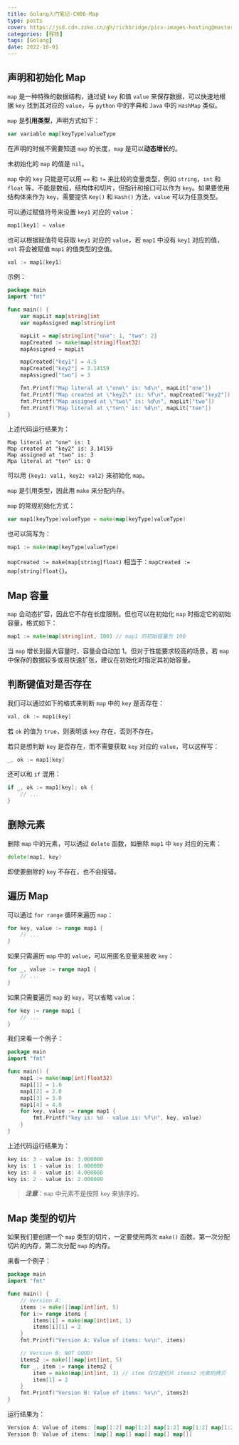 ```yaml
---
title: Golang入门笔记-CH06-Map
type: posts
cover: https://jsd.cdn.zzko.cn/gh/richbridge/picx-images-hosting@master/thumbnail/audit.avif
categories: [程技]
tags: [Golang]
date: 2022-10-01
---
```

## 声明和初始化 Map

`map` 是一种特殊的数据结构，通过键 `key` 和值 `value` 来保存数据，可以快速地根据 `key` 找到其对应的 `value`，与 `python` 中的字典和 `Java` 中的 `HashMap` 类似。

`map` 是**引用类型**，声明方式如下：

```go
var variable map[keyType]valueType
```

在声明的时候不需要知道 `map` 的长度，`map` 是可以**动态增长**的。

未初始化的 `map` 的值是 `nil`。

`map` 中的 `key` 只能是可以用 `==` 和 `!=` 来比较的变量类型，例如 `string`，`int` 和 `float` 等，不能是数组，结构体和切片，但指针和接口可以作为 `key`。如果要使用结构体来作为 `key`，需要提供 `Key()` 和 `Hash()` 方法，`value` 可以为任意类型。

可以通过赋值符号来设置 `key1` 对应的 `value`：

```go
map1[key1] = value
```

也可以根据赋值符号获取 `key1` 对应的 `value`，若 `map1` 中没有 `key1` 对应的值，`val` 将会被赋值 `map1` 的值类型的空值。

```go
val := map1[key1]
```

示例：

```go
package main
import "fmt"

func main() {
    var mapLit map[string]int
    var mapAssigned map[string]int

    mapLit = map[string]int{"one": 1, "two": 2}
    mapCreated := make(map[string]float32)
    mapAssigned = mapLit

    mapCreated["key1"] = 4.5
    mapCreated["key2"] = 3.14159
    mapAssigned["two"] = 3

    fmt.Printf("Map literal at \"one\" is: %d\n", mapLit["one"])
    fmt.Printf("Map created at \"key2\" is: %f\n", mapCreated["key2"])
    fmt.Printf("Map assigned at \"two\" is: %d\n", mapLit["two"])
    fmt.Printf("Map literal at \"ten\" is: %d\n", mapLit["ten"])
}
```

上述代码运行结果为：

```shell
Map literal at "one" is: 1
Map created at "key2" is: 3.14159
Map assigned at "two" is: 3
Mpa literal at "ten" is: 0
```

可以用 `{key1: val1, key2: val2}` 来初始化 `map`。

`map` 是引用类型，因此用 `make` 来分配内存。

`map` 的常规初始化方式：

```go
var map1[keyType]valueType = make(map[keyType]valueType)
```

也可以简写为：

```go
map1 := make(map[keyType]valueType)
```

`mapCreated := make(map[string]float)` 相当于：`mapCreated := map[string]float{}`。

## Map 容量

`map` 会动态扩容，因此它不存在长度限制。但也可以在初始化 `map` 时指定它的初始容量，格式如下：

```go
map1 := make(map[string]int, 100) // map1 的初始容量为 100
```

当 `map` 增长到最大容量时，容量会自动加 1。但对于性能要求较高的场景，若 `map` 中保存的数据较多或易快速扩张，建议在初始化时指定其初始容量。

## 判断键值对是否存在

我们可以通过如下的格式来判断 `map` 中的 `key` 是否存在：

```go
val, ok := map1[key]
```

若 `ok` 的值为 `true`，则表明该 `key` 存在，否则不存在。

若只是想判断 `key` 是否存在，而不需要获取 `key` 对应的 `value`，可以这样写：

```go
_, ok := map1[key]
```

还可以和 `if` 混用：

```go
if _, ok := map1[key]; ok {
    // ...
}
```

## 删除元素

删除 `map` 中的元素，可以通过 `delete` 函数，如删除 `map1` 中 `key` 对应的元素：

```go
delete(map1, key)
```

即使要删除的 `key` 不存在，也不会报错。

## 遍历 Map

可以通过 `for range` 循环来遍历 `map`：

```go
for key, value := range map1 {
    // ...
}
```

如果只需遍历 `map` 中的 `value`，可以用匿名变量来接收 `key`：

```go
for _, value := range map1 {
    // ...
}
```

如果只需要遍历 `map` 的 `key`，可以省略 `value`：

```go
for key := range map1 {
    // ...
}
```

我们来看一个例子：

```go
package main
import "fmt"

func main() {
    map1 := make(map[int]float32)
    map1[1] = 1.0
    map1[2] = 2.0
    map1[3] = 3.0
    map1[4] = 4.0
    for key, value := range map1 {
        fmt.Printf("key is: %d - value is: %f\n", key, value)
    }
}
```

上述代码运行结果为：

```go
key is: 3 - value is: 3.000000
key is: 1 - value is: 1.000000
key is: 4 - value is: 4.000000
key is: 2 - value is: 2.000000
```

> ***注意***：`map` 中元素不是按照 `key` 来排序的。
>

## Map 类型的切片

如果我们要创建一个 `map` 类型的切片，一定要使用两次 `make()` 函数，第一次分配切片的内存，第二次分配 `map` 的内存。

来看一个例子：

```go
package main
import "fmt"

func main() {
    // Version A:
    items := make([]map[int]int, 5)
    for i:= range items {
        items[i] = make(map[int]int, 1)
        items[i][1] = 2
    }
    fmt.Printf("Version A: Value of items: %v\n", items)

    // Version B: NOT GOOD!
    items2 := make([]map[int]int, 5)
    for _, item := range items2 {
        item = make(map[int]int, 1) // item 仅仅是切片 items2 元素的拷贝
        item[1] = 2
    }
    fmt.Printf("Version B: Value of items: %v\n", items2)
}
```

运行结果为：

```go
Version A: Value of items: [map[1:2] map[1:2] map[1:2] map[1:2] map[1:2]]
Version B: Value of items: [map[] map[] map[] map[] map[]]
```
